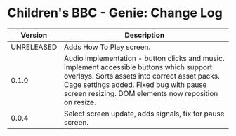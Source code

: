 # Children's BBC - Genie: Change Log

| Version | Description |
|---------|-------------|
| UNRELEASED | Adds How To Play screen.  |
| 0.1.0 | Audio implementation - button clicks and music. Implement accessible buttons which support overlays. Sorts assets into correct asset packs. Cage settings added. Fixed bug with pause screen resizing. DOM elements now reposition on resize.  |
| 0.0.4 | Select screen update, adds signals, fix for pause screen. |
